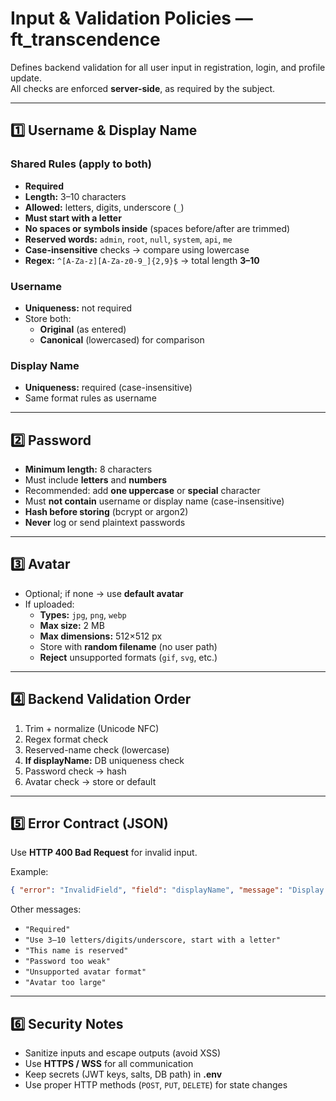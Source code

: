 
# Input & Validation Policies — ft_transcendence

Defines backend validation for all user input in registration, login, and profile update.  
All checks are enforced **server-side**, as required by the subject.

---

## 1️⃣ Username & Display Name

### Shared Rules (apply to both)
- **Required**
- **Length:** 3–10 characters  
- **Allowed:** letters, digits, underscore (`_`)
- **Must start with a letter**
- **No spaces or symbols inside** (spaces before/after are trimmed)
- **Reserved words:** `admin`, `root`, `null`, `system`, `api`, `me`
- **Case-insensitive** checks → compare using lowercase
- **Regex:** `^[A-Za-z][A-Za-z0-9_]{2,9}$`  → total length **3–10**

### Username
- **Uniqueness:** not required  
- Store both:
  - **Original** (as entered)
  - **Canonical** (lowercased) for comparison

### Display Name
- **Uniqueness:** required (case-insensitive)  
- Same format rules as username

---

## 2️⃣ Password
- **Minimum length:** 8 characters  
- Must include **letters** and **numbers**  
- Recommended: add **one uppercase** or **special** character  
- Must **not contain** username or display name (case-insensitive)
- **Hash before storing** (bcrypt or argon2)
- **Never** log or send plaintext passwords

---

## 3️⃣ Avatar
- Optional; if none → use **default avatar**
- If uploaded:
  - **Types:** `jpg`, `png`, `webp`
  - **Max size:** 2 MB  
  - **Max dimensions:** 512×512 px  
  - Store with **random filename** (no user path)
  - **Reject** unsupported formats (`gif`, `svg`, etc.)

---

## 4️⃣ Backend Validation Order
1. Trim + normalize (Unicode NFC)  
2. Regex format check  
3. Reserved-name check (lowercase)  
4. **If displayName:** DB uniqueness check  
5. Password check → hash  
6. Avatar check → store or default

---

## 5️⃣ Error Contract (JSON)
Use **HTTP 400 Bad Request** for invalid input.

Example:
```json
{ "error": "InvalidField", "field": "displayName", "message": "Display name is taken" }
````

Other messages:

* `"Required"`
* `"Use 3–10 letters/digits/underscore, start with a letter"`
* `"This name is reserved"`
* `"Password too weak"`
* `"Unsupported avatar format"`
* `"Avatar too large"`

---

## 6️⃣ Security Notes

* Sanitize inputs and escape outputs (avoid XSS)
* Use **HTTPS / WSS** for all communication
* Keep secrets (JWT keys, salts, DB path) in **.env**
* Use proper HTTP methods (`POST`, `PUT`, `DELETE`) for state changes


